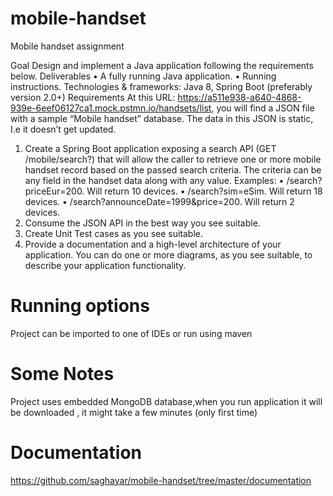 # mobile-handset
Mobile handset assignment

Goal
Design and implement a Java application following the requirements below.
Deliverables
• A fully running Java application.
• Running instructions.
Technologies & frameworks:
Java 8, Spring Boot (preferably version 2.0+)
Requirements
At this URL: https://a511e938-a640-4868-939e-6eef06127ca1.mock.pstmn.io/handsets/list,
you will find a JSON file with a sample “Mobile handset” database. The data in this JSON is
static, I.e it doesn’t get updated.
1. Create a Spring Boot application exposing a search API (GET /mobile/search?) that will
allow the caller to retrieve one or more mobile handset record based on the passed
search criteria.
The criteria can be any field in the handset data along with any value. Examples:
• /search?priceEur=200. Will return 10 devices.
• /search?sim=eSim. Will return 18 devices.
• /search?announceDate=1999&price=200. Will return 2 devices.
2. Consume the JSON API in the best way you see suitable.
3. Create Unit Test cases as you see suitable.
4. Provide a documentation and a high-level architecture of your application. You can
do one or more diagrams, as you see suitable, to describe your application functionality.

# Running options
Project can be imported to one of IDEs or run using maven 

# Some Notes
Project uses embedded MongoDB database,when you run application it will be downloaded , it might take a few minutes (only first time)

# Documentation
https://github.com/saghayar/mobile-handset/tree/master/documentation
